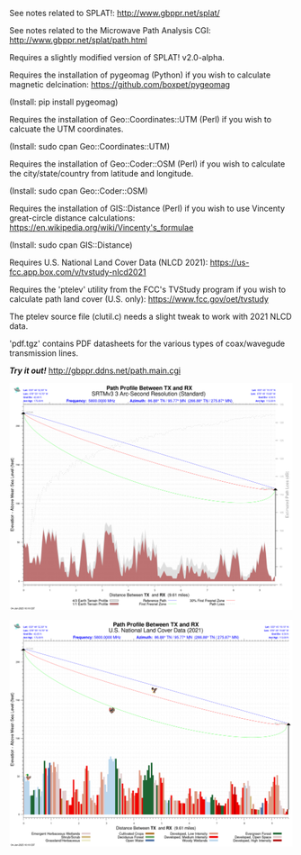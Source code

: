 See notes related to SPLAT!: http://www.gbppr.net/splat/

See notes related to the Microwave Path Analysis CGI: http://www.gbppr.net/splat/path.html

Requires a slightly modified version of SPLAT! v2.0-alpha.

Requires the installation of pygeomag (Python) if you wish to calculate magnetic delcination: https://github.com/boxpet/pygeomag

(Install: pip install pygeomag)

Requires the installation of Geo::Coordinates::UTM (Perl) if you wish to calcuate the UTM coordinates.

(Install: sudo cpan Geo::Coordinates::UTM)

Requires the installation of Geo::Coder::OSM (Perl) if you wish to calculate the city/state/country from latitude and longitude.

(Install: sudo cpan Geo::Coder::OSM)

Requires the installation of GIS::Distance (Perl) if you wish to use Vincenty great-circle distance calculations: https://en.wikipedia.org/wiki/Vincenty's_formulae

(Install: sudo cpan GIS::Distance)

Requires U.S. National Land Cover Data (NLCD 2021): https://us-fcc.app.box.com/v/tvstudy-nlcd2021

Requires the 'ptelev' utility from the FCC's TVStudy program if you wish to calculate path land cover (U.S. only): https://www.fcc.gov/oet/tvstudy

The ptelev source file (clutil.c) needs a slight tweak to work with 2021 NLCD data.

'pdf.tgz' contains PDF datasheets for the various types of coax/wavegude transmission lines.

***Try it out!*** http://gbppr.ddns.net/path.main.cgi

![Example terrain and path profile](TerrainProfile1.png)

![Example land cover profile](LULCProfile1.png)






